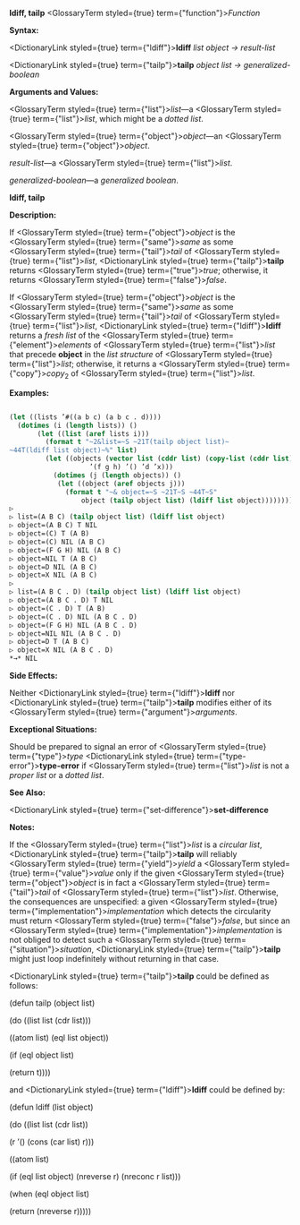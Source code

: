 **ldiff, tailp** <GlossaryTerm styled={true} term={"function"}><i>Function</i></GlossaryTerm> 



**Syntax:** 



<DictionaryLink styled={true} term={"ldiff"}><b>ldiff</b></DictionaryLink> *list object → result-list* 



<DictionaryLink styled={true} term={"tailp"}><b>tailp</b></DictionaryLink> *object list → generalized-boolean* 



**Arguments and Values:** 



<GlossaryTerm styled={true} term={"list"}><i>list</i></GlossaryTerm>—a <GlossaryTerm styled={true} term={"list"}><i>list</i></GlossaryTerm>, which might be a *dotted list*. 



<GlossaryTerm styled={true} term={"object"}><i>object</i></GlossaryTerm>—an <GlossaryTerm styled={true} term={"object"}><i>object</i></GlossaryTerm>. 



*result-list*—a <GlossaryTerm styled={true} term={"list"}><i>list</i></GlossaryTerm>. 



*generalized-boolean*—a *generalized boolean*. 







 



 



**ldiff, tailp** 



**Description:** 



If <GlossaryTerm styled={true} term={"object"}><i>object</i></GlossaryTerm> is the <GlossaryTerm styled={true} term={"same"}><i>same</i></GlossaryTerm> as some <GlossaryTerm styled={true} term={"tail"}><i>tail</i></GlossaryTerm> of <GlossaryTerm styled={true} term={"list"}><i>list</i></GlossaryTerm>, <DictionaryLink styled={true} term={"tailp"}><b>tailp</b></DictionaryLink> returns <GlossaryTerm styled={true} term={"true"}><i>true</i></GlossaryTerm>; otherwise, it returns <GlossaryTerm styled={true} term={"false"}><i>false</i></GlossaryTerm>. 



If <GlossaryTerm styled={true} term={"object"}><i>object</i></GlossaryTerm> is the <GlossaryTerm styled={true} term={"same"}><i>same</i></GlossaryTerm> as some <GlossaryTerm styled={true} term={"tail"}><i>tail</i></GlossaryTerm> of <GlossaryTerm styled={true} term={"list"}><i>list</i></GlossaryTerm>, <DictionaryLink styled={true} term={"ldiff"}><b>ldiff</b></DictionaryLink> returns a *fresh list* of the <GlossaryTerm styled={true} term={"element"}><i>elements</i></GlossaryTerm> of <GlossaryTerm styled={true} term={"list"}><i>list</i></GlossaryTerm> that precede **object** in the *list structure* of <GlossaryTerm styled={true} term={"list"}><i>list</i></GlossaryTerm>; otherwise, it returns a <GlossaryTerm styled={true} term={"copy"}><i>copy</i></GlossaryTerm><sub>2</sub> of <GlossaryTerm styled={true} term={"list"}><i>list</i></GlossaryTerm>. 



**Examples:**
```lisp

(let ((lists ’#((a b c) (a b c . d)))) 
  (dotimes (i (length lists)) () 
	   (let ((list (aref lists i))) 
	     (format t "~2&list=~S ~21T(tailp object list)~ 
~44T(ldiff list object)~%" list) 
	     (let ((objects (vector list (cddr list) (copy-list (cddr list)) 
				    ’(f g h) ’() ’d ’x))) 
	       (dotimes (j (length objects)) () 
			(let ((object (aref objects j))) 
			  (format t "~& object=~S ~21T~S ~44T~S" 
				  object (tailp object list) (ldiff list object)))))))) 
▷ 
▷ list=(A B C) (tailp object list) (ldiff list object) 
▷ object=(A B C) T NIL 
▷ object=(C) T (A B) 
▷ object=(C) NIL (A B C) 
▷ object=(F G H) NIL (A B C) 
▷ object=NIL T (A B C) 
▷ object=D NIL (A B C) 
▷ object=X NIL (A B C) 
▷ 
▷ list=(A B C . D) (tailp object list) (ldiff list object) 
▷ object=(A B C . D) T NIL 
▷ object=(C . D) T (A B) 
▷ object=(C . D) NIL (A B C . D) 
▷ object=(F G H) NIL (A B C . D) 
▷ object=NIL NIL (A B C . D) 
▷ object=D T (A B C) 
▷ object=X NIL (A B C . D) 
*→* NIL 

```
**Side Effects:** 



Neither <DictionaryLink styled={true} term={"ldiff"}><b>ldiff</b></DictionaryLink> nor <DictionaryLink styled={true} term={"tailp"}><b>tailp</b></DictionaryLink> modifies either of its <GlossaryTerm styled={true} term={"argument"}><i>arguments</i></GlossaryTerm>. 



**Exceptional Situations:** 



Should be prepared to signal an error of <GlossaryTerm styled={true} term={"type"}><i>type</i></GlossaryTerm> <DictionaryLink styled={true} term={"type-error"}><b>type-error</b></DictionaryLink> if <GlossaryTerm styled={true} term={"list"}><i>list</i></GlossaryTerm> is not a *proper list* or a *dotted list*. 



 



 



**See Also:** 



<DictionaryLink styled={true} term={"set-difference"}><b>set-difference</b></DictionaryLink> 



**Notes:** 



If the <GlossaryTerm styled={true} term={"list"}><i>list</i></GlossaryTerm> is a *circular list*, <DictionaryLink styled={true} term={"tailp"}><b>tailp</b></DictionaryLink> will reliably <GlossaryTerm styled={true} term={"yield"}><i>yield</i></GlossaryTerm> a <GlossaryTerm styled={true} term={"value"}><i>value</i></GlossaryTerm> only if the given <GlossaryTerm styled={true} term={"object"}><i>object</i></GlossaryTerm> is in fact a <GlossaryTerm styled={true} term={"tail"}><i>tail</i></GlossaryTerm> of <GlossaryTerm styled={true} term={"list"}><i>list</i></GlossaryTerm>. Otherwise, the consequences are unspecified: a given <GlossaryTerm styled={true} term={"implementation"}><i>implementation</i></GlossaryTerm> which detects the circularity must return <GlossaryTerm styled={true} term={"false"}><i>false</i></GlossaryTerm>, but since an <GlossaryTerm styled={true} term={"implementation"}><i>implementation</i></GlossaryTerm> is not obliged to detect such a <GlossaryTerm styled={true} term={"situation"}><i>situation</i></GlossaryTerm>, <DictionaryLink styled={true} term={"tailp"}><b>tailp</b></DictionaryLink> might just loop indefinitely without returning in that case. 



<DictionaryLink styled={true} term={"tailp"}><b>tailp</b></DictionaryLink> could be defined as follows: 



(defun tailp (object list) 



(do ((list list (cdr list))) 



((atom list) (eql list object)) 



(if (eql object list) 



(return t)))) 



and <DictionaryLink styled={true} term={"ldiff"}><b>ldiff</b></DictionaryLink> could be defined by: 



(defun ldiff (list object) 



(do ((list list (cdr list)) 



(r ’() (cons (car list) r))) 



((atom list) 



(if (eql list object) (nreverse r) (nreconc r list))) 



(when (eql object list) 



(return (nreverse r))))) 



